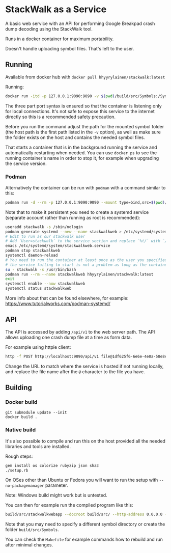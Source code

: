 StackWalk as a Service
======================

A basic web service with an API for performing Google Breakpad crash
dump decoding using the StackWalk tool.

Runs in a docker container for maximum portability.

Doesn't handle uploading symbol files. That's left to the user.

Running
-------

Available from docker hub with `docker pull hhyyrylainen/stackwalk:latest`

Running:
```sh
docker run -itd -p 127.0.0.1:9090:9090 -v $(pwd)/build/src/Symbols:/Symbols:ro --restart always --name stackwalkweb hhyyrylainen/stackwalk:latest --http-port 9090
```

The three part port syntax is ensured so that the container is listening only
for local connections. It's not safe to expose this service to the internet
directly so this is a recommended safety precaution.

Before you run the command adjust the path for the mounted symbol
folder (the host path is the first path listed in the `-v` option), as
well as make sure the folder exists on the host and contains the
needed symbol files.

That starts a container that is in the background running the service
and automatically restarting when needed. You can use `docker ps` to
see the running container's name in order to stop it, for example when
upgrading the service version.

### Podman

Alternatively the container can be run with `podman` with a command 
similar to this:
```sh
podman run -d --rm -p 127.0.0.1:9090:9090 --mount type=bind,src=$(pwd)/build/src/Symbols,destination=/Symbols,ro=true,relabel=shared --name stackwalkweb hhyyrylainen/stackwalk:latest --http-port 9090
```

Note that to make it persistent you need to create a systemd service 
(separate account rather than running as root is recommended):
```sh
useradd stackwalk -s /sbin/nologin
podman generate systemd --new --name stackwalkweb > /etc/systemd/system/stackwalkweb.service
# Edit to run as our stackwalk user
# Add `User=stackwalk` to the service section and replace `%t/` with `/home/stackwalk/`
emacs /etc/systemd/system/stackwalkweb.service
podman stop stackwalkweb
systemctl daemon-reload
# You need to run the container at least once as the user you specified in the service file
# the service failing to start is not a problem as long as the container managed to start correctly
su - stackwalk -s /usr/bin/bash
podman run --rm --name stackwalkweb hhyyrylainen/stackwalk:latest
exit
systemctl enable --now stackwalkweb
systemctl status stackwalkweb
```

More info about that can be found elsewhere, for example:
https://www.tutorialworks.com/podman-systemd/

API
---

The API is accessed by adding `/api/v1` to the web server path. The
API allows uploading one crash dump file at a time as form data.

For example using httpie client:
```sh
http -f POST http://localhost:9090/api/v1 file@1df625f6-6e6e-4e0a-58e8e6b0-9ab2b5f0.dmp
```

Change the URL to match where the service is hosted if not running
locally, and replace the file name after the `@` character to the file
you have.

Building
--------

### Docker build

```
git submodule update --init
docker build .
```


### Native build

It's also possible to compile and run this on the host provided all
the needed libraries and tools are installed.

Rough steps:

```sh
gem install os colorize rubyzip json sha3
./setup.rb

```

On OSes other than Ubuntu or Fedora you will want to run the setup
with `--no-packagemanager` parameter.

Note: Windows build might work but is untested.

You can then for example run the compiled program like this:
```sh
build/src/stackwalkwebapp --docroot build/src/ --http-address 0.0.0.0 --http-port 9090 -c config/wt_config.xml
```

Note that you may need to specify a different symbol directory or create
the folder `build/src/Symbols`.

You can check the `Makefile` for example commands how to rebuild and
run after minimal changes.
